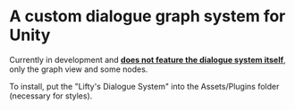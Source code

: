 # A custom dialogue graph system for Unity

Currently in development and <b><ins>does not feature the dialogue system itself</ins></b>, only the graph view and some nodes.

To install, put the "Lifty's Dialogue System" into the Assets/Plugins folder (necessary for styles).
